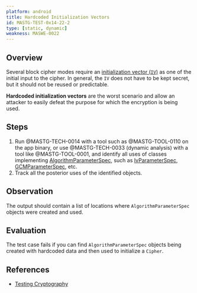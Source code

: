 ```yaml
---
platform: android
title: Hardcoded Initialization Vectors
id: MASTG-TEST-0x14-22-2
type: [static, dynamic]
weakness: MASWE-0022
---
```


## Overview

Several block cipher modes require an [initialization vector (`IV`)](../../../Document/0x04g-Testing-Cryptography.md#Predictable-Initialization-Vector) as one of the initial input to the cipher.
In general, the `IV` does not have to be kept secret, but it should not be reused or predictable.

**Hardcoded initialization vectors** are the worst scenario and allow an attacker to easily defeat the purpose for which the encryption is being used.

## Steps

1. Run @MASTG-TECH-0014 with a tool such as @MASTG-TOOL-0110 on the app binary, or use @MASTG-TECH-0033 (dynamic analysis) with a tool like @MASTG-TOOL-0001, and identify all uses of classes implementing [AlgorithmParameterSpec](https://developer.android.com/reference/java/security/spec/AlgorithmParameterSpec), such as [IvParameterSpec](https://developer.android.com/reference/javax/crypto/spec/IvParameterSpec), [GCMParameterSpec](https://developer.android.com/reference/javax/crypto/spec/GCMParameterSpec), etc.
1. Track all the posterior uses of the identified objects.

## Observation

The output should contain a list of locations where `AlgorithmParameterSpec` objects were created and used.

## Evaluation

The test case fails if you can find `AlgorithmParameterSpec` objects being created with hardcoded data and then used to initialize a `Cipher`.

## References

- [Testing Cryptography](../../../Document/0x04g-Testing-Cryptography.md)
